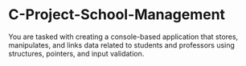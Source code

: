 # C-Project-School-Management
You are tasked with creating a console-based application that stores, manipulates, and links data related to students and professors using structures, pointers, and input validation.
